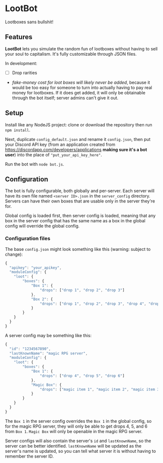 # LootBot

Lootboxes sans bullshit!

## Features

**LootBot** lets you simulate the random fun of lootboxes without having to sell your soul to capitalism. It's fully customizable through JSON files.

In development:
- [ ] Drop rarities
- *fake-money cost for loot boxes will likely never be added*, because it would be too easy for someone to turn into actually having to pay real money for lootboxes. If it does get added, it will only be obtainable through the bot itself; server admins can't give it out.

## Setup

Install like any NodeJS project: clone or download the repository then run `npm install`.

Next, duplicate `config_default.json` and rename it `config.json`, then put your Discord API key (from an application created from https://discordapp.com/developers/applications **making sure it's a bot user**) into the place of `"put_your_api_key_here"`.

Run the bot with `node bot.js`.

## Configuration

The bot is fully configurable, both globally and per-server. Each server will have its own file named `<server ID>.json` in the `server_config` directory. Servers can have their own boxes that are usable only in the server they're for.

Global config is loaded first, then server config is loaded, meaning that any box in the server config that has the same name as a box in the global config will override the global config.

### Configuration files

The base `config.json` might look something like this (warning: subject to change):

```js
{
  "apikey": "your_apikey",
  "moduleConfig": {
    "loot": {
        "boxes": {
            "Box 1": {
                "drops": ["drop 1", "drop 2", "drop 3"]
            },
            "Box 2": {
                "drops": ["drop 1", "drop 2", "drop 3", "drop 4", "drop 5"]
            }
        }
    }
  }
}
```

A server config may be something like this:

```js
{
  "id": "1234567890",
  "lastKnownName": "magic RPG server",
  "moduleConfig": {
    "loot": {
        "boxes": {
            "Box 1": {
                "drops": ["drop 4", "drop 5", "drop 6"]
            },
            "Magic Box": {
                "drops": ["magic item 1", "magic item 2", "magic item 3"]
            }
        }
    }
  }
}
```

The `Box 1` in the server config overrides the `Box 1` in the global config, so for the magic RPG server, they will only be able to get drops 4, 5, and 6 from `Box 1`. `Magic Box` will only be openable in the magic RPG server.

Server configs will also contain the server's `id` and `lastKnownName`, so the server can be better identified. `lastKnownName` will be updated as the server's name is updated, so you can tell what server it is without having to remember the server ID.
